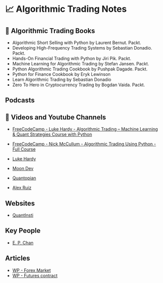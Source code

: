 # 📈 Algorithmic Trading Notes

## 📕 Algorithmic Trading Books

- Algorithmic Short Selling with Python by Laurent Bernut. Packt.
- Developing High-Frequency Trading Systems by Sebastian Donadio. Packt.
- Hands-On Financial Trading with Python by Jiri Pik. Packt.
- Machine Learning for Algorithmic Trading by Stefan Jansen. Packt.
- Python Algorithmic Trading Cookbook by Pushpak Dagade. Packt.
- Python for Finance Cookbook by Eryk Lewinson
- Learn Algorithmic Trading by Sebastian Donadio
- Zero To Hero in Cryptocurrency Trading by Bogdan Vaida. Packt.

## Podcasts

## 🎥 Videos and Youtube Channels

- [FreeCodeCamp - Luke Hardy - Algorithmic Trading – Machine Learning & Quant Strategies Course with Python](https://www.youtube.com/watch?v=9Y3yaoi9rUQ)
- [FreeCodeCamp - Nick McCullum - Algorithmic Trading Using Python - Full Course](https://www.youtube.com/watch?v=xfzGZB4HhEE)

- [Luke Hardy](https://www.youtube.com/@lachone_/featured)
- [Moon Dev](https://www.youtube.com/@moondevonyt)
- [Quantopian](https://www.youtube.com/@Quantopianvideos)
- [Alex Ruiz](https://www.youtube.com/@AlexRuiiz)

## Websites

- [QuantInsti](https://www.quantinsti.com/)

## Key People

- [E. P. Chan](https://epchan.com/)

## Articles

- [WP - Forex Market](https://en.wikipedia.org/wiki/Foreign_exchange_market)
- [WP - Futures contract](https://en.wikipedia.org/wiki/Futures_contract)
